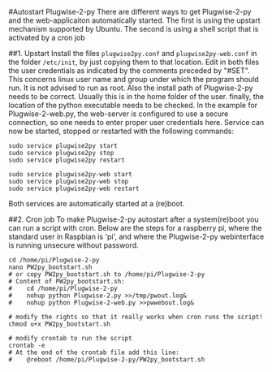 #Autostart Plugwise-2-py
There are different ways to get Plugwise-2-py and the web-applicaiton automatically started. The first is using the upstart mechanism supported by Ubuntu. The second is using a shell script that is activated by a cron job

##1. Upstart
Install the files `plugwise2py.conf` and `plugwise2py-web.conf` in the folder `/etc/init`, by just copying them to that location.
Edit in both files the user credentials as indicated by the comments preceded by "#SET". This concerns linux user name and group under which the program should run. It is not advised to run as root. Also the install path of Plugwise-2-py needs to be correct. Usually this is in the home folder of the user. finally, the location of the python executable needs to be checked.
In the example for Plugwise-2-web.py, the web-server is configured to use a secure connection, so one needs to enter proper user credentials here.
Service can now be started, stopped or restarted with the following commands:
```
sudo service plugwise2py start
sudo service plugwise2py stop
sudo service plugwise2py restart

sudo service plugwise2py-web start
sudo service plugwise2py-web stop
sudo service plugwise2py-web restart
```
Both services are automatically started at a (re)boot.

##2. Cron job
To make Plugwise-2-py autostart after a system(re)boot you can run a script with cron. Below are the steps for a raspberry pi, where the standard user in Raspbian is 'pi', and where the Plugwise-2-py webinterface is running unsecure without password.

```
cd /home/pi/Plugwise-2-py
nano PW2py_bootstart.sh
# or copy PW2py_bootstart.sh to /home/pi/Plugwise-2-py
# Content of PW2py_bootstart.sh:
#    cd /home/pi/Plugwise-2-py
#    nohup python Plugwise-2.py >>/tmp/pwout.log&
#    nohup python Plugwise-2-web.py >>pwwebout.log&

# modify the rights so that it really works when cron runs the script!
chmod u+x PW2py_bootstart.sh

# modify crontab to run the script
crontab -e
# At the end of the crontab file add this line:
#    @reboot /home/pi/Plugwise-2-py/PW2py_bootstart.sh
```
